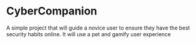 # CyberCompanion
A simple project that will guide a novice user to ensure they have the best security habits online. It will use a pet and gamify user experience
